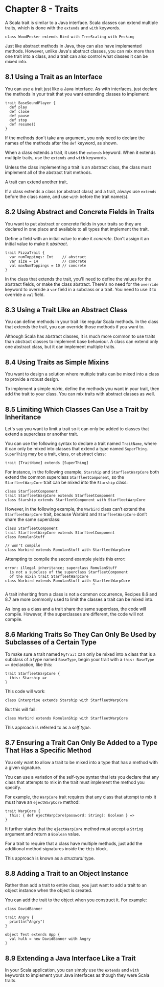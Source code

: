 # Chapter 8 - Traits

A Scala trait is similar to a Java interface. Scala classes can extend multiple traits, which is done with the `extends` and `with` keywords.

```
class WoodPecker extends Bird with TreeScaling with Pecking
```
Just like abstract methods in Java, they can also have implemented methods. However, unlike Java's abstract classes, you can mix more than one trait into a class, and a trait can also control what classes it can be mixed into.

## 8.1 Using a Trait as an Interface
You can use a trait just like a Java interface. As with interfaces, just declare the methods in your trait that you want extending classes to implement:

```
trait BaseSoundPlayer {
  def play
  def close
  def pause
  def stop
  def resume()
}
```
If the methods don't take any argument, you only need to declare the names of the methods after the `def` keyword, as shown.

When a class extends a trait, it uses the `extends` keyword. When it extends multiple traits, use the `extends` and `with` keywords.

Unless the class implementing a trait is an abstract class, the class must implement all of the abstract trait methods.

A trait can extend another trait.

If a class extends a class (or abstract class) and a trait, always use `extends` before the class name, and use `with` before the trait name(s).

## 8.2 Using Abstract and Concrete Fields in Traits
You want to put abstract or concrete fields in your traits so they are declared in one place and available to all types that implement the trait.

Define a field with an initial value to make it *concrete*. Don't assign it an initial value to make it *abstract*.

```
trait PizzaTrait {
  var numToppings: Int    // abstract
  var size = 14           // concrete
  val maxNumToppings = 10 // concrete
}
```
In the class that extends the trait, you'll need to define the values for the abstract fields, or make the class abstract. There's no need for the `override` keyword to override a `var` field in a subclass or a trait. You need to use it to override a `val` field.

## 8.3 Using a Trait Like an Abstract Class
You can define methods in your trait like regular Scala methods. In the class that extends the trait, you can override those methods if you want to.

Although Scala has abstract classes, it is much more common to use traits than abstract classes to implement base behaviour. A class can extend only one abstract class, but it can implement multiple traits.

## 8.4 Using Traits as Simple Mixins
You want to design a solution where multiple traits can be mixed into a class to provide a robust design.

To implement a simple *mixin*, define the methods you want in your trait, then add the trait to your class. You can mix traits with abstract classes as well.

## 8.5 Limiting Which Classes Can Use a Trait by Inheritance
Let's say you want to limit a trait so it can only be added to classes that extend a superclass or another trait.

You can use the following syntax to declare a trait named `TraitName`, where it can only be mixed into classes that extend a type named `SuperThing`. `SuperThing` may be a trait, class, or abstract class:

```
trait [TraitName] extends [SuperThing]
```

For instance, in the following example, `Starship` and `StarfleetWarpCore` both extend the common superclass `StarfleetComponent`, so the `StarfleetWarpCore` trait can be mixed into the `Starship` class:

```
class StarfleetComponent
trait StarfleetWarpCore extends StarfleetComponent
class Starship extends StarfleetComponent with StarfleetWarpCore
```
However, in the following example, the `Warbird` class can’t extend the `StarfleetWarpCore` trait, because Warbird and `StarfleetWarpCore` don’t share the same superclass:

```
class StarfleetComponent
trait StarfleetWarpCore extends StarfleetComponent
class RomulanStuff

// won't compile
class Warbird extends RomulanStuff with StarfleetWarpCore
```

Attempting to compile the second example yields this error:
```
error: illegal inheritance; superclass RomulanStuff
  is not a subclass of the superclass StarfleetComponent
  of the mixin trait StarfleetWarpCore
class Warbird extends RomulanStuff with StarfleetWarpCore
                                        ^
```
A trait inheriting from a class is not a common occurrence, Recipes 8.6 and 8.7 are more commonly used to limit the classes a trait can be mixed into.

As long as a class and a trait share the same superclass, the code will compile. However, if the superclasses are different, the code will not compile.

## 8.6 Marking Traits So They Can Only Be Used by Subclasses of a Certain Type
To make sure a trait named `MyTrait` can only be mixed into a class that is a subclass of a type named `BaseType`, begin your trait with a `this: BaseType =>` declaration, like this:
```
trait StarfleetWarpCore {
  this: Starship =>
}
```
This code will work:
```
class Enterprise extends Starship with StarfleetWarpCore
```
But this will fail:
```
class Warbird extends RomulanShip with StarfleetWarpCore
```
This approach is referred to as a *self type*.

## 8.7 Ensuring a Trait Can Only Be Added to a Type That Has a Specific Method
You only want to allow a trait to be mixed into a type that has a method with a given signature.

You can use a variation of the self-type syntax that lets you declare that any class that attempts to mix in the trait must implement the method you specify.

For example, the `WarpCore` trait requires that any class that attempt to mix it must have an `ejectWarpCore` method:

```
trait WarpCore {
  this: { def ejectWarpCore(password: String): Boolean } =>
}
```
It further states that the `ejectWarpCore` method must accept a `String` argument and return a `Boolean` value.

For a trait to require that a class have multiple methods, just add the additional method signatures inside the `this` block.

This approach is known as a *structural* type.

## 8.8 Adding a Trait to an Object Instance
Rather than add a trait to entire class, you just want to add a trait to an object instance when the object is created.

You can add the trait to the object when you construct it. For example:
```
class DavidBanner

trait Angry {
  println("Angry")
}

object Test extends App {
  val hulk = new DavidBanner with Angry
}
```

## 8.9 Extending a Java Interface Like a Trait
In your Scala application, you can simply use the `extends` and `with` keywords to implement your Java interfaces as though they were Scala traits.
